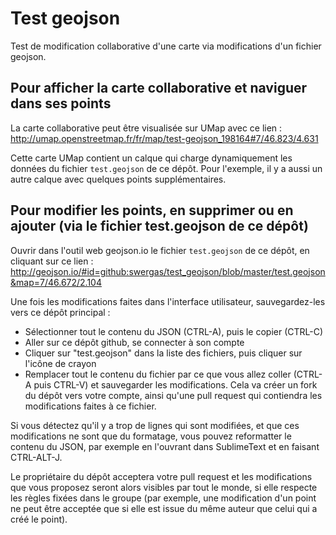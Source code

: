 # Test geojson

Test de modification collaborative d'une carte via modifications d'un fichier geojson.

## Pour afficher la carte collaborative et naviguer dans ses points

La carte collaborative peut être visualisée sur UMap avec ce lien : http://umap.openstreetmap.fr/fr/map/test-geojson_198164#7/46.823/4.631

Cette carte UMap contient un calque qui charge dynamiquement les données du fichier `test.geojson` de ce dépôt.
Pour l'exemple, il y a aussi un autre calque avec quelques points supplémentaires.


## Pour modifier les points, en supprimer ou en ajouter (via le fichier test.geojson de ce dépôt)

Ouvrir dans l'outil web geojson.io le fichier `test.geojson` de ce dépôt, en cliquant sur ce lien : http://geojson.io/#id=github:swergas/test_geojson/blob/master/test.geojson&map=7/46.672/2.104

Une fois les modifications faites dans l'interface utilisateur, sauvegardez-les vers ce dépôt principal :

* Sélectionner tout le contenu du JSON (CTRL-A), puis le copier (CTRL-C)
* Aller sur ce dépôt github, se connecter à son compte
* Cliquer sur "test.geojson" dans la liste des fichiers, puis cliquer sur l'icône de crayon
* Remplacer tout le contenu du fichier par ce que vous allez coller (CTRL-A puis CTRL-V) et sauvegarder les modifications. Cela va créer un fork du dépôt vers votre compte, ainsi qu'une pull request qui contiendra les modifications faites à ce fichier.

Si vous détectez qu'il y a trop de lignes qui sont modifiées, et que ces modifications ne sont que du formatage, vous pouvez  reformatter le contenu du JSON, par exemple en l'ouvrant dans SublimeText et en faisant CTRL-ALT-J.

Le propriétaire du dépôt acceptera votre pull request et les modifications que vous proposez seront alors visibles par tout le monde, si elle respecte les règles fixées dans le groupe (par exemple, une modification d'un point ne peut être acceptée que si elle est issue du même auteur que celui qui a créé le point).
